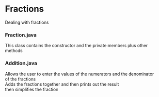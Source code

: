 # Fractions
Dealing with fractions
### Fraction.java
This class contains the constructor and the private members plus other methods<br />
### Addition.java
Allows the user to enter the values of the numerators and the denominator of the fractions<br />
Adds the fractions together and then prints out the result<br />
then simplifies the fraction

